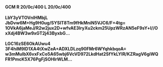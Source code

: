 #### GCM R 20/0c/400 L 20/0c/400
**LbY3yVTOVnlHMbjL**<br/>**JbDvw6M+Hg9H0ug/SYSlT8Tm9fHkMniN5VJC6/F+4tg=**<br/>**1OVkA6jaMeJ/R2w2jux2D+wfvAE3IryXu2ckm25UpzWRzAN5eF9sY+l//OxXdj4BW3w9xGT2j43ByxbG...**<br/><br/>
**LGC16zSE6OkAUwu4**<br/>**3F4hiM9ID1XA4tXwZeA+ADXLDLzq90FMr6WYqhkbqoA=**<br/>**w3mMuIbX6vxFxCo5A65wbj6VcVD972LkdHat2SfYkLYlR/KZRagV6giWQFR1PmcK5X76PgFjSOHlrWLM...**